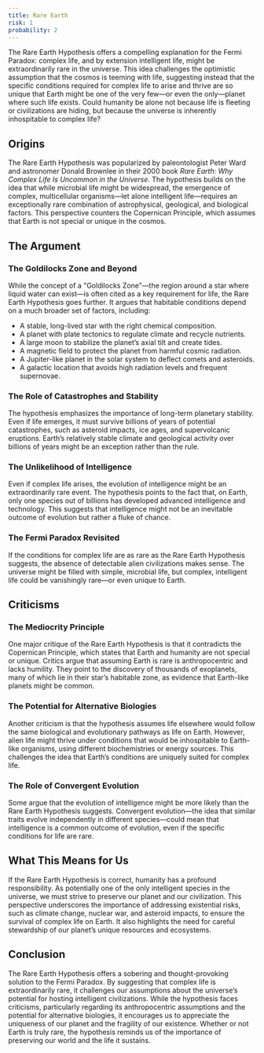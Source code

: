 ```yaml
---
title: Rare Earth
risk: 1
probability: 2
---
```


The Rare Earth Hypothesis offers a compelling explanation for the Fermi Paradox: complex life, and by extension intelligent life, might be extraordinarily rare in the universe. This idea challenges the optimistic assumption that the cosmos is teeming with life, suggesting instead that the specific conditions required for complex life to arise and thrive are so unique that Earth might be one of the very few—or even the only—planet where such life exists. Could humanity be alone not because life is fleeting or civilizations are hiding, but because the universe is inherently inhospitable to complex life?

## Origins

The Rare Earth Hypothesis was popularized by paleontologist Peter Ward and astronomer Donald Brownlee in their 2000 book _Rare Earth: Why Complex Life Is Uncommon in the Universe_. The hypothesis builds on the idea that while microbial life might be widespread, the emergence of complex, multicellular organisms—let alone intelligent life—requires an exceptionally rare combination of astrophysical, geological, and biological factors. This perspective counters the Copernican Principle, which assumes that Earth is not special or unique in the cosmos.

## The Argument

### The Goldilocks Zone and Beyond

While the concept of a "Goldilocks Zone"—the region around a star where liquid water can exist—is often cited as a key requirement for life, the Rare Earth Hypothesis goes further. It argues that habitable conditions depend on a much broader set of factors, including:

- A stable, long-lived star with the right chemical composition.
- A planet with plate tectonics to regulate climate and recycle nutrients.
- A large moon to stabilize the planet’s axial tilt and create tides.
- A magnetic field to protect the planet from harmful cosmic radiation.
- A Jupiter-like planet in the solar system to deflect comets and asteroids.
- A galactic location that avoids high radiation levels and frequent supernovae.

### The Role of Catastrophes and Stability

The hypothesis emphasizes the importance of long-term planetary stability. Even if life emerges, it must survive billions of years of potential catastrophes, such as asteroid impacts, ice ages, and supervolcanic eruptions. Earth’s relatively stable climate and geological activity over billions of years might be an exception rather than the rule.

### The Unlikelihood of Intelligence

Even if complex life arises, the evolution of intelligence might be an extraordinarily rare event. The hypothesis points to the fact that, on Earth, only one species out of billions has developed advanced intelligence and technology. This suggests that intelligence might not be an inevitable outcome of evolution but rather a fluke of chance.

### The Fermi Paradox Revisited

If the conditions for complex life are as rare as the Rare Earth Hypothesis suggests, the absence of detectable alien civilizations makes sense. The universe might be filled with simple, microbial life, but complex, intelligent life could be vanishingly rare—or even unique to Earth.

## Criticisms

### The Mediocrity Principle

One major critique of the Rare Earth Hypothesis is that it contradicts the Copernican Principle, which states that Earth and humanity are not special or unique. Critics argue that assuming Earth is rare is anthropocentric and lacks humility. They point to the discovery of thousands of exoplanets, many of which lie in their star’s habitable zone, as evidence that Earth-like planets might be common.

### The Potential for Alternative Biologies

Another criticism is that the hypothesis assumes life elsewhere would follow the same biological and evolutionary pathways as life on Earth. However, alien life might thrive under conditions that would be inhospitable to Earth-like organisms, using different biochemistries or energy sources. This challenges the idea that Earth’s conditions are uniquely suited for complex life.

### The Role of Convergent Evolution

Some argue that the evolution of intelligence might be more likely than the Rare Earth Hypothesis suggests. Convergent evolution—the idea that similar traits evolve independently in different species—could mean that intelligence is a common outcome of evolution, even if the specific conditions for life are rare.

## What This Means for Us

If the Rare Earth Hypothesis is correct, humanity has a profound responsibility. As potentially one of the only intelligent species in the universe, we must strive to preserve our planet and our civilization. This perspective underscores the importance of addressing existential risks, such as climate change, nuclear war, and asteroid impacts, to ensure the survival of complex life on Earth. It also highlights the need for careful stewardship of our planet’s unique resources and ecosystems.

## Conclusion

The Rare Earth Hypothesis offers a sobering and thought-provoking solution to the Fermi Paradox. By suggesting that complex life is extraordinarily rare, it challenges our assumptions about the universe’s potential for hosting intelligent civilizations. While the hypothesis faces criticisms, particularly regarding its anthropocentric assumptions and the potential for alternative biologies, it encourages us to appreciate the uniqueness of our planet and the fragility of our existence. Whether or not Earth is truly rare, the hypothesis reminds us of the importance of preserving our world and the life it sustains.
